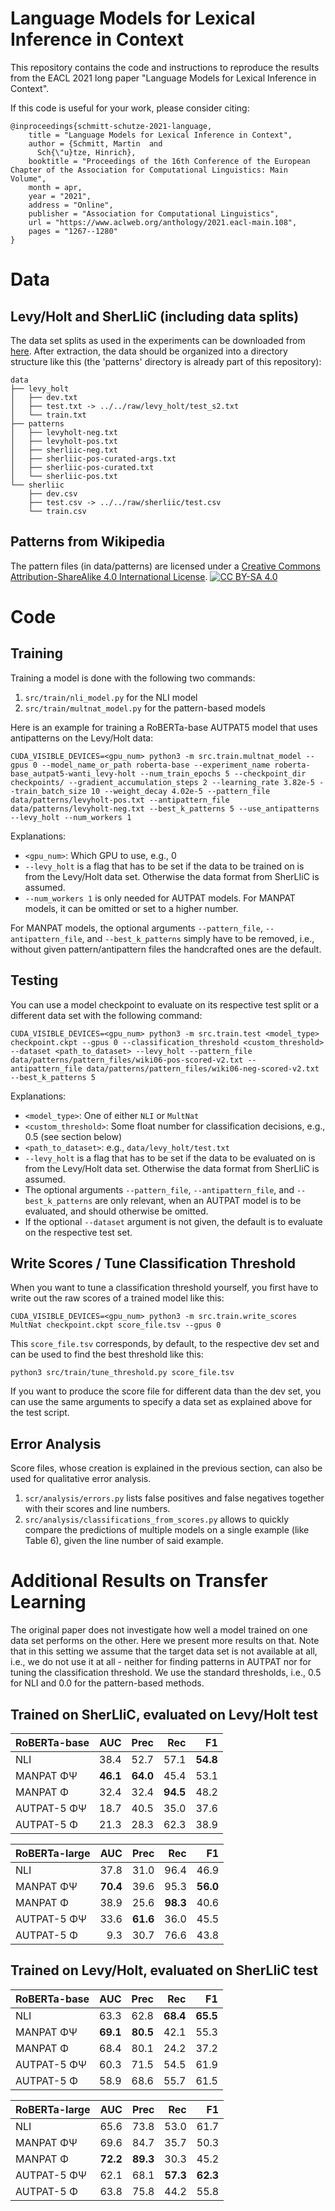 # Language Models for Lexical Inference in Context
This repository contains the code and instructions to reproduce the results from the EACL 2021 long paper "Language Models for Lexical Inference in Context".

If this code is useful for your work, please consider citing:
```
@inproceedings{schmitt-schutze-2021-language,
    title = "Language Models for Lexical Inference in Context",
    author = {Schmitt, Martin  and
      Sch{\"u}tze, Hinrich},
    booktitle = "Proceedings of the 16th Conference of the European Chapter of the Association for Computational Linguistics: Main Volume",
    month = apr,
    year = "2021",
    address = "Online",
    publisher = "Association for Computational Linguistics",
    url = "https://www.aclweb.org/anthology/2021.eacl-main.108",
    pages = "1267--1280"
}
```

# Data
## Levy/Holt and SherLIiC (including data splits)
The data set splits as used in the experiments can be downloaded from [here](http://cistern.cis.lmu.de/lm-lexical-inference).
After extraction, the data should be organized into a directory structure like this (the 'patterns' directory is already part of this repository):

```
data
├── levy_holt
│   ├── dev.txt
│   ├── test.txt -> ../../raw/levy_holt/test_s2.txt
│   └── train.txt
├── patterns
│   ├── levyholt-neg.txt
│   ├── levyholt-pos.txt
│   ├── sherliic-neg.txt
│   ├── sherliic-pos-curated-args.txt
│   ├── sherliic-pos-curated.txt
│   └── sherliic-pos.txt
└── sherliic
    ├── dev.csv
    ├── test.csv -> ../../raw/sherliic/test.csv
    └── train.csv
```

## Patterns from Wikipedia
The pattern files (in data/patterns) are licensed under a
[Creative Commons Attribution-ShareAlike 4.0 International License](http://creativecommons.org/licenses/by-sa/4.0/).
[![CC BY-SA 4.0](https://img.shields.io/badge/License-CC%20BY--SA%204.0-lightgrey.svg)](http://creativecommons.org/licenses/by-sa/4.0/)


# Code

## Training
Training a model is done with the following two commands:
1. `src/train/nli_model.py` for the NLI model
2. `src/train/multnat_model.py` for the pattern-based models

Here is an example for training a RoBERTa-base AUTPAT5 model that uses antipatterns on the Levy/Holt data:
```
CUDA_VISIBLE_DEVICES=<gpu_num> python3 -m src.train.multnat_model --gpus 0 --model_name_or_path roberta-base --experiment_name roberta-base_autpat5-wanti_levy-holt --num_train_epochs 5 --checkpoint_dir checkpoints/ --gradient_accumulation_steps 2 --learning_rate 3.82e-5 --train_batch_size 10 --weight_decay 4.02e-5 --pattern_file data/patterns/levyholt-pos.txt --antipattern_file data/patterns/levyholt-neg.txt --best_k_patterns 5 --use_antipatterns --levy_holt --num_workers 1
```
Explanations:
- `<gpu_num>`: Which GPU to use, e.g., 0
- `--levy_holt` is a flag that has to be set if the data to be trained on is from the Levy/Holt data set. Otherwise the data format from SherLIiC is assumed.
- `--num_workers 1` is only needed for AUTPAT models. For MANPAT models, it can be omitted or set to a higher number.

For MANPAT models, the optional arguments `--pattern_file`, `--antipattern_file`, and `--best_k_patterns` simply have to be removed, i.e., without given pattern/antipattern files the handcrafted ones are the default.

## Testing
You can use a model checkpoint to evaluate on its respective test split or a different data set with the following command:
```
CUDA_VISIBLE_DEVICES=<gpu_num> python3 -m src.train.test <model_type> checkpoint.ckpt --gpus 0 --classification_threshold <custom_threshold> --dataset <path_to_dataset> --levy_holt --pattern_file data/patterns/pattern_files/wiki06-pos-scored-v2.txt --antipattern_file data/patterns/pattern_files/wiki06-neg-scored-v2.txt --best_k_patterns 5
```

Explanations:
- `<model_type>`: One of either `NLI` or `MultNat`
- `<custom_threshold>`: Some float number for classification decisions, e.g., 0.5 (see section below)
- `<path_to_dataset>`: e.g., `data/levy_holt/test.txt`
- `--levy_holt` is a flag that has to be set if the data to be evaluated on is from the Levy/Holt data set. Otherwise the data format from SherLIiC is assumed.
- The optional arguments `--pattern_file`, `--antipattern_file`, and `--best_k_patterns` are only relevant, when an AUTPAT model is to be evaluated, and should otherwise be omitted.
- If the optional `--dataset` argument is not given, the default is to evaluate on the respective test set.

## Write Scores /  Tune Classification Threshold
When you want to tune a classification threshold yourself, you first have to write out the raw scores of a trained model like this:
```
CUDA_VISIBLE_DEVICES=<gpu_num> python3 -m src.train.write_scores MultNat checkpoint.ckpt score_file.tsv --gpus 0
```
This `score_file.tsv` corresponds, by default, to the respective dev set and can be used to find the best threshold like this:
```
python3 src/train/tune_threshold.py score_file.tsv
```

If you want to produce the score file for different data than the dev set, you can use the same arguments to specify a data set as explained above for the test script.

## Error Analysis
Score files, whose creation is explained in the previous section, can also be used for qualitative error analysis.
1. `scr/analysis/errors.py` lists false positives and false negatives together with their scores and line numbers.
2. `src/analysis/classifications_from_scores.py` allows to quickly compare the predictions of multiple models on a single example (like Table 6), given the line number of said example.


# Additional Results on Transfer Learning
The original paper does not investigate how well a model trained on one data set performs on the other. Here we present more results on that.
Note that in this setting we assume that the target data set is not available at all, i.e., we do not use it at all - neither for finding patterns in AUTPAT nor for tuning the classification threshold. We use the standard thresholds, i.e., 0.5 for NLI and 0.0 for the pattern-based methods.


## Trained on SherLIiC, evaluated on Levy/Holt test

| RoBERTa-base |  AUC |  Prec |  Rec |   F1 |
| ------------ | ----:| -----:| ----:| ----:|
| NLI          | 38.4 | 52.7  | 57.1 | **54.8** |
| MANPAT ΦΨ    | **46.1** | **64.0**  | 45.4 | 53.1 |
| MANPAT Φ     | 32.4 | 32.4  | **94.5** | 48.2 |
| AUTPAT-5 ΦΨ  | 18.7 | 40.5  | 35.0 | 37.6 |
| AUTPAT-5 Φ   | 21.3 | 28.3  | 62.3 | 38.9 |


| RoBERTa-large |  AUC | Prec |  Rec |   F1 |
| ------------- | ----:| ----:| ----:| ----:|
| NLI           | 37.8 | 31.0 | 96.4 | 46.9 |
| MANPAT ΦΨ     | **70.4** | 39.6 | 95.3 | **56.0** |
| MANPAT Φ      | 38.9 | 25.6 | **98.3** | 40.6 |
| AUTPAT-5 ΦΨ   | 33.6 | **61.6** | 36.0 | 45.5 |
| AUTPAT-5 Φ    |  9.3 | 30.7 | 76.6 | 43.8 |


## Trained on Levy/Holt, evaluated on SherLIiC test

| RoBERTa-base |  AUC | Prec |  Rec |   F1 |
| ------------ | ----:| ----:| ----:| ----:|
| NLI          | 63.3 | 62.8 | **68.4** | **65.5** |
| MANPAT ΦΨ    | **69.1** | **80.5** | 42.1 | 55.3 |
| MANPAT Φ     | 68.4 | 80.1 | 24.2 | 37.2 |
| AUTPAT-5 ΦΨ  | 60.3 | 71.5 | 54.5 | 61.9 |
| AUTPAT-5 Φ   | 58.9 | 68.6 | 55.7 | 61.5 |


| RoBERTa-large |  AUC | Prec |  Rec |   F1 |
| ------------- | ----:| ----:| ----:| ----:|
| NLI           | 65.6 | 73.8 | 53.0 | 61.7 |
| MANPAT ΦΨ     | 69.6 | 84.7 | 35.7 | 50.3 |
| MANPAT Φ      | **72.2** | **89.3** | 30.3 | 45.2 |
| AUTPAT-5 ΦΨ   | 62.1 | 68.1 | **57.3** | **62.3** |
| AUTPAT-5 Φ    | 63.8 | 75.8 | 44.2 | 55.8 |

